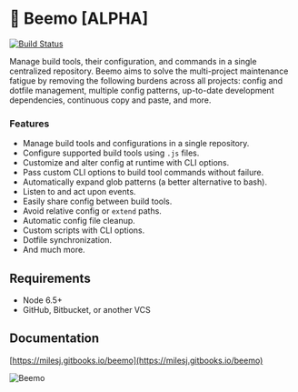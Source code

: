 # 🤖 Beemo [ALPHA]

[![Build Status](https://travis-ci.org/milesj/beemo.svg?branch=master)](https://travis-ci.org/milesj/beemo)

Manage build tools, their configuration, and commands in a single centralized repository. Beemo aims
to solve the multi-project maintenance fatigue by removing the following burdens across all
projects: config and dotfile management, multiple config patterns, up-to-date development
dependencies, continuous copy and paste, and more.

### Features

* Manage build tools and configurations in a single repository.
* Configure supported build tools using `.js` files.
* Customize and alter config at runtime with CLI options.
* Pass custom CLI options to build tool commands without failure.
* Automatically expand glob patterns (a better alternative to bash).
* Listen to and act upon events.
* Easily share config between build tools.
* Avoid relative config or `extend` paths.
* Automatic config file cleanup.
* Custom scripts with CLI options.
* Dotfile synchronization.
* And much more.

## Requirements

* Node 6.5+
* GitHub, Bitbucket, or another VCS

## Documentation

[https://milesj.gitbooks.io/beemo](https://milesj.gitbooks.io/beemo)

![Beemo](https://raw.githubusercontent.com/milesj/beemo/master/docs/beemo.gif)

